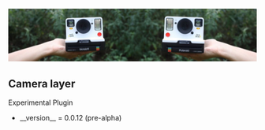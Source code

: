 <?xml version="1.0" encoding="utf-8"?>
<!DOCTYPE html>

<html xmlns="http://www.w3.org/1999/xhtml">
<head><title>Camera Layer</title>
</head>
<body>
<p><img src="./resources/title_image.jpg" alt="title_image" title="Title"/></p>

<h2>Camera layer</h2>
<p>Experimental Plugin</p>

<ul>
<li>
__version__ = 0.0.12 (pre-alpha)
</li>
</ul>
</body>
</html>
